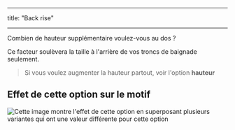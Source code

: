 - - -
title: "Back rise"
- - -

Combien de hauteur supplémentaire voulez-vous au dos ?

Ce facteur soulèvera la taille à l'arrière de vos troncs de baignade seulement.

> Si vous voulez augmenter la hauteur partout, voir l'option **hauteur**

## Effet de cette option sur le motif

![Cette image montre l'effet de cette option en superposant plusieurs variantes qui ont une valeur différente pour cette option](shin_backrise_sample.svg "Effect of this option on the pattern")
